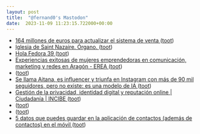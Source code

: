 ```yaml
---
layout: post
title:  "@fernand0's Mastodon"
date:  2023-11-09 11:23:15.722000+00:00
---
```

*  [164 millones de euros para actualizar el sistema de venta ](https://www.renfe.com/es/es/grupo-renfe/comunicacion/renfe-al-dia/sala-de-prensa/renfe-invierte-164-millones-euros-para-actualizar-modernizar-sistema-venta-reserva-billete) ([toot](https://mastodon.social/@fernand0/111380332263530921))
*  [Iglesia de Saint Nazaire. Órgano. ](https://www.flickr.com/photos/fernand0/53304660958) ([toot](https://mastodon.social/@fernand0/111380329124584689))
*  [Hola Fedora 39 ](https://mastodon.social/@fernand0/111380236518347212) ([toot](https://mastodon.social/@fernand0/111380236518347212))
*  [Experiencias exitosas de mujeres emprendedoras en comunicación, marketing y redes en Aragón - EREA ](https://erea.aragonemprende.com/jornadas-inspiradora/experiencias-mujeres-aragon-jaca) ([toot](https://mastodon.social/@fernand0/111380190216102142))
*  [ ](https://mastodon.social/@macosas) ([toot](https://mastodon.social/@fernand0/111380081813990066))
*  [Se llama Aitana, es influencer y triunfa en Instagram con más de 90 mil seguidores, pero no existe: es una modelo de IA ](https://www.xataka.com/robotica-e-ia/se-llama-aitana-influencer-triunfa-instagram-90-mil-seguidores-no-existe-modelo-i) ([toot](https://mastodon.social/@fernand0/111379819504019518))
*  [Gestión de la privacidad, identidad digital y reputación online \| Ciudadanía \| INCIBE ](https://www.incibe.es/ciudadania/formacion/mooc/privacida) ([toot](https://mastodon.social/@fernand0/111379731246684386))
*  [ ](https://mastodon.social/@macosas) ([toot](https://mastodon.social/@fernand0/111376884673249993))
*  [ ](https://mastodon.social/users/fernand0/statuses/111376593033411017/activity) ([toot](https://mastodon.social/users/fernand0/statuses/111376593033411017/activity))
*  [5 datos que puedes guardar en la aplicación de contactos (además de contactos) en el móvil ](https://wwwhatsnew.com/2023/10/29/5-datos-que-puedes-guardar-en-la-aplicacion-de-contactos-ademas-de-contactos-en-el-movil) ([toot](https://mastodon.social/@fernand0/111376547274128309))
